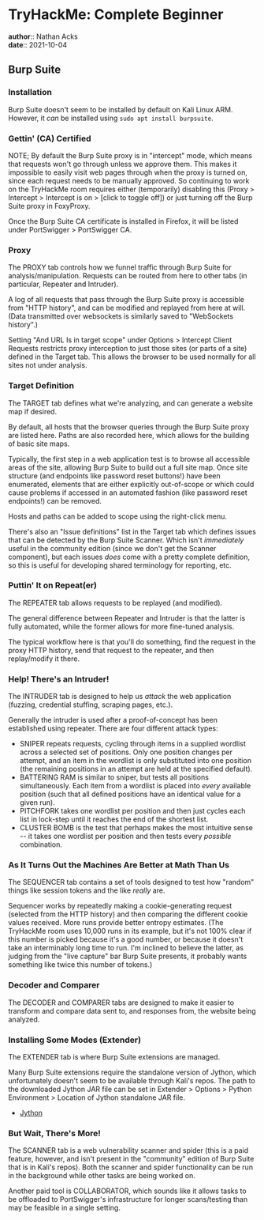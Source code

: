 # TryHackMe: Complete Beginner

**author**:: Nathan Acks  
**date**:: 2021-10-04

## Burp Suite

### Installation

Burp Suite doesn't seem to be installed by default on Kali Linux ARM. However, it *can* be installed using `sudo apt install burpsuite`.

### Gettin' (CA) Certified

NOTE; By default the Burp Suite proxy is in "intercept" mode, which means that requests won't go through unless we approve them. This makes it impossible to easily visit web pages through when the proxy is turned on, since each request needs to be manually approved. So continuing to work on the TryHackMe room requires either (temporarily) disabling this (Proxy > Intercept > Intercept is on > [click to toggle off]) or just turning off the Burp Suite proxy in FoxyProxy.

Once the Burp Suite CA certificate is installed in Firefox, it will be listed under PortSwigger > PortSwigger CA.

### Proxy

The PROXY tab controls how we funnel traffic through Burp Suite for analysis/manipulation. Requests can be routed from here to other tabs (in particular, Repeater and Intruder).

A log of all requests that pass through the Burp Suite proxy is accessible from "HTTP history", and can be modified and replayed from here at will. (Data transmitted over websockets is similarly saved to "WebSockets history".)

Setting "And URL Is in target scope" under Options > Intercept Client Requests restricts proxy interception to just those sites (or parts of a site) defined in the Target tab. This allows the browser to be used normally for all sites not under analysis.

### Target Definition

The TARGET tab defines what we're analyzing, and can generate a website map if desired.

By default, all hosts that the browser queries through the Burp Suite proxy are listed here. Paths are also recorded here, which allows for the building of basic site maps.

Typically, the first step in a web application test is to browse all accessible areas of the site, allowing Burp Suite to build out a full site map. Once site structure (and endpoints like password reset buttons!) have been enumerated, elements that are either explicitly out-of-scope or which could cause problems if accessed in an automated fashion (like password reset endpoints!) can be removed.

Hosts and paths can be added to scope using the right-click menu.

There's also an "Issue definitions" list in the Target tab which defines issues that can be detected by the Burp Suite Scanner. Which isn't *immediately* useful in the community edition (since we don't get the Scanner component), but each issues *does* come with a pretty complete definition, so this is useful for developing shared terminology for reporting, etc.

### Puttin' It on Repeat(er)

The REPEATER tab allows requests to be replayed (and modified).

The general difference between Repeater and Intruder is that the latter is fully automated, while the former allows for more fine-tuned analysis.

The typical workflow here is that you'll do something, find the request in the proxy HTTP history, send that request to the repeater, and then replay/modify it there.

### Help! There's an Intruder!

The INTRUDER tab is designed to help us *attack* the web application (fuzzing, credential stuffing, scraping pages, etc.).

Generally the intruder is used after a proof-of-concept has been established using repeater. There are four different attack types:

* SNIPER repeats requests, cycling through items in a supplied wordlist across a selected set of positions. Only one position changes per attempt, and an item in the wordlist is only substituted into one position (the remaining positions in an attempt are held at the specified default).
* BATTERING RAM is similar to sniper, but tests all positions simultaneously. Each item from a wordlist is placed into *every* available position (such that all defined positions have an identical value for a given run).
* PITCHFORK takes one wordlist per position and then just cycles each list in lock-step until it reaches the end of the shortest list.
* CLUSTER BOMB is the test that perhaps makes the most intuitive sense -- it takes one wordlist per position and then tests every *possible* combination.

### As It Turns Out the Machines Are Better at Math Than Us

The SEQUENCER tab contains a set of tools designed to test how "random" things like session tokens and the like *really* are.

Sequencer works by repeatedly making a cookie-generating request (selected from the HTTP history) and then comparing the different cookie values received. More runs provide better entropy estimates. (The TryHackMe room uses 10,000 runs in its example, but it's not 100% clear if this number is picked because it's a good number, or because it doesn't take an interminably long time to run. I'm inclined to believe the latter, as judging from the "live capture" bar Burp Suite presents, it probably wants something like twice this number of tokens.)

### Decoder and Comparer

The DECODER and COMPARER tabs are designed to make it easier to transform and compare data sent to, and responses from, the website being analyzed.

### Installing Some Modes (Extender)

The EXTENDER tab is where Burp Suite extensions are managed.

Many Burp Suite extensions require the standalone version of Jython, which unfortunately doesn't seem to be available through Kali's repos. The path to the downloaded Jython JAR file can be set in Extender > Options > Python Environment > Location of Jython standalone JAR file.

* [Jython](https://www.jython.org)

### But Wait, There's More!

The SCANNER tab is a web vulnerability scanner and spider (this is a paid feature, however, and isn't present in the "community" edition of Burp Suite that is in Kali's repos). Both the scanner and spider functionality can be run in the background while other tasks are being worked on.

Another paid tool is COLLABORATOR, which sounds like it allows tasks to be offloaded to PortSwigger's infrastructure for longer scans/testing than may be feasible in a single setting.
